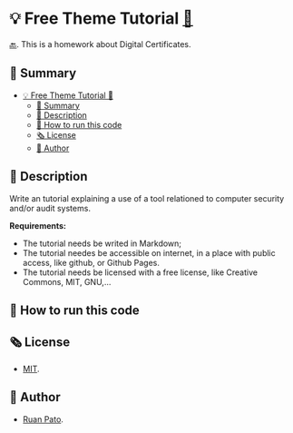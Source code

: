 # 💡 Free Theme Tutorial [🔗](https://github.com/ruanpato/gex112/tree/main/free-theme-tutorial) #

[🔙](https://ruanpato.github.io/gex112/).
This is a homework about Digital Certificates.

## 📑 Summary ##

- [💡 Free Theme Tutorial 🔗](#-free-theme-tutorial-)
  - [📑 Summary](#-summary)
  - [📜 Description](#-description)
  - [🏁 How to run this code](#-how-to-run-this-code)
  - [🗞️ License](#️-license)
  - [👥 Author](#-author)

## 📜 Description ##

Write an tutorial explaining a use of a tool relationed to computer security and/or audit systems.

**Requirements:**

- The tutorial needs be writed in Markdown;
- The tutorial needes be accessible on internet, in a place with public access, like github, or Github Pages.
- The tutorial needs be licensed with a free license, like Creative Commons, MIT, GNU,...

## 🏁 How to run this code ##

## 🗞️ License ##

- [MIT](https://github.com/ruanpato/gex112/blob/main/LICENSE).

## 👥 Author ##

- [Ruan Pato](https://ruanpato.com).
